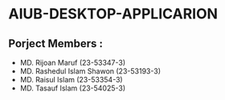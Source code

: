 # AIUB-DESKTOP-APPLICARION

## Porject Members :
* MD. Rijoan Maruf (23-53347-3)
* MD. Rashedul Islam Shawon (23-53193-3)
* MD. Raisul Islam (23-53354-3)
* MD. Tasauf Islam (23-54025-3)
